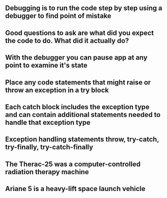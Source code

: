 ## Debugging is to run the code step by step using a debugger to find point of mistake ##
## Good questions to ask are what did you expect the code to do. What did it actually do? ##
## With the debugger you can pause app at any point to examine it's state ##
## Place any code statements that might raise or throw an exception in a try block ##
## Each catch block includes the exception type and can contain additional statements needed to handle that exception type ##
## Exception handling statements	throw, try-catch, try-finally, try-catch-finally ##
## The Therac-25 was a computer-controlled radiation therapy machine ##
## Ariane 5 is a heavy-lift space launch vehicle ##